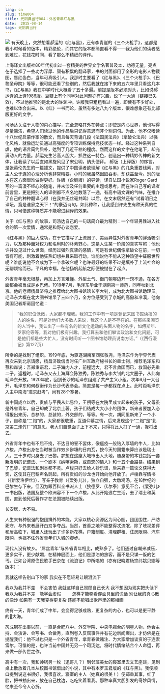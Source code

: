 ```yaml
---
lang: cn
slug: time004
title: 光阴典当行004：外省青年红与黑
date:  2015-08-14
tags: 光阴典当行
---
```

<!-- more -->
![](/uploads/time004.jpg)
有天晚上，突然想看郝运的《红与黑》，还有李青崖的《三个火枪手》，这都是我小时候看的版本，精彩绝伦，而其它的版本都简直看不得——我为他们的读者感到难过，花钱花时间，看了那么不精细的译作。

上海译文出版社80年代初出过一套精美的世界文学名著普及本，功德无量。亮点在于选择了一些功力深厚、颇有积累的翻译家，书的封面都用了全彩的电影人物截图，唇红齿白，当年可真吸引人。我那时主要看了《红与黑》、《三个火枪手》、《巴黎圣母院》等等，很可能还看了些别的，然后我就在接下来的五六年里只看这几本书，《红与黑》我在中学时代大概看了五十多遍。前提是版本必须对头，比如说郝运译的上译1986版。豆瓣上有个同学对此问题亦有兴趣，说了一大通（链接已失效），不过他推崇的是北大的许渊冲。许版我只粗粗看过一遍，即使有不少好处，也难以体会出来。以《红》一书而论，虽然有多达八九个版本，很难想象还有比郝版更好的文字。

司汤达关注于人物的内心描写，完全忽略其外在特点；即使是内心世界，他也写得尽量简洁，希望人们读过他的作品后只记得意思而非个别词句。为此，他不仅嗜读十八世纪启蒙作家的散文，而且每天背诵几段《法国民法典》（拿破仑法典）以强化风格，就像运动员通过高强度的专项训练保持竞技状态一样。经过这种系列自虐，他的语言简约质朴，达到了几近干枯的程度。然而这样的文字在他笔下，却充满动人的力量。郝运先生艺高人胆大，抓住这一特色，创造出一种精妙传神的新文体，让我读了以后直如黑旋风见了宋公明，纳头便拜。
郝版（上译版）的序言，是张英伦先生的一篇雄文，提供了中国读者欲理解《红与黑》的几条重要线索，对主人公于连的心理分析也非常精要。小时的我虽然囫囵吞枣，却获益至今。别的版本在这方面很难做得更好。许版（企鹅版）的导读，译自法国小说家Roger Gard写的一篇漫不经心的随笔，并未涉及任何重要的主题或思考。而在许自己写的译者前言里，更是把别人的译例都不点名地数落了一通，有高中语文课的气味，在推介了自己的种种翻译心得（在我并无丝毫共鸣）以后，在文末居然还有“试看明日之译坛，竟是谁家之天下！”的豪迈诗句。如此种种，让我感到许先生有种天真的性情，只可惜这种特质并不能增进翻译的效果。

关于《红与黑》的故事，司汤达自己的一句话简介最为精到：一个年轻男性进入社会的第一次爱情，通常是和野心谈恋爱。

《红与黑》的巨大成功，在于它描写了上流圈子、美丽异性对外省青年的鲜活吸引力，以及那种面对权力和名利时的朴素野心，这是人生某一阶段的真实写照：他也许并没见过什么世面，经历过强烈真挚的感情，可是有世纪偶像拿破仑在前，一切皆有可能，刺激着他狂热幻想并且采取行动，谁能说他不能从这种热望中征服世界呢？谁能说他不会成为下一个拿破仑呢？也许最好的结果不过是填补了上流社会的无聊烦恼而已。平凡的幸福，在他扬帆起航之际便被抛在了起点。

外省青年毫无根基，再加上方言难懂、外型土气、衙门朝哪边开一窍不通，在各方面都会被当成是乡巴佬。1918年7月，毛泽东毕业于湖南第一师范，同年秋到北京。他的老师杨昌济将之推荐给北大图书馆馆长李大钊，成为北大图书馆助理员。毛泽东大概在北大图书馆呆了三四个月，全方位感受到了京城的高傲和冷漠，他向美国记者斯诺回忆道：
> ”我的职位低微，大家都不理我。我的工作中有一项是登记来图书馆读报的人的姓名，可是对他们大多数人来说，我这个人是不存在的。在那些来阅览的人当中，我认出了一些有名的新文化运动的头面人物的名字，如傅斯年、罗家伦等等，我对他们极有兴趣。我打算去和他们攀谈政治和文化问题，可是他们都是些大忙人，没有时间听一个图书馆助理员说南方话。”（《西行漫记》第127页）

所幸的是找到了组织。1919年底，为驱逐湖南军阀张敬尧，毛泽东作为学界代表再次来到北京请愿，杨昌济致信当时任广州军政府秘书长的章士钊，推荐毛泽东和蔡和森说：吾郑重语君，二子海内人才，前程远大，君不言救国而已，救国必先重二子。返程时，毛泽东又去上海拜会陈独秀。陈独秀与李大钊的北大圈子，从此向毛泽东开放。1920年底，回到长沙的毛泽东组建了共产主义小组。次年6月一大召开，毛泽东和何叔衡作为长沙代表参会。简直是每一步都踩在点上。此时距毛泽东入主中南海“进京赶考”，尚有28个寒暑。

新中国成立以后，贵族与平民从此易位，王朔等在大院里成立起来的孩子，父母虽是外省青年，自己却成了北京土著。孩子们结成大大小小的团体，新来者要加入必得报出来历，总参的，总装的，外交部的，等等。有一次，胡同里新来了一个小子，自称是“二炮”的，大家都很敬重，互道仰慕之情，后来发现这个“二炮”是“北京第二炮竹厂”的意思，老大们自觉面子上下不来，只得将此人打了一通，撵将出去。

外省青年中也有不屈不挠，不达目的誓不罢休，像瘟疫一般钻入厚墙的牛人，比如卢梭。卢梭出身在当时被当作穷乡僻壤的日内瓦，按今天的国籍来算应该是瑞士人。三十岁时只身去了巴黎。梦想在这座大城市出人头地，随身带的本钱包括一套新发明的记谱法、一个剧本《纳喀索斯，或自恋的情人》和十五个金路易。结果到了巴黎，记谱法和剧本都不灵。卢梭只好去给人抄乐谱，后来靠一篇论文获得大奖，这使其在巴黎声名鹊起，所有贵妇的沙龙也开始向他开放了。卢梭靠写情书（《新爱洛伊丝》）、写亲子教育（《爱弥儿》），独立自强，大燉鸡汤，在18世纪的巴黎生存下来。但因为跟百科全书派人士（狄德罗、伏尔泰）意见不合，《爱弥儿》一书出版，法国及整个欧洲容不下一个卢梭，从此开始逃亡生活，去了瑞士和英国，直到他死后著作才在法国被陆续出版。

长安居，大不易。

人生来有种很强的抱团排外的本能。大家以核心资源区为同心圆，团团围住，严防死守，与外来者展开白刃争夺战。当然，首善之地不能整得忒流氓，除了岐视差评和居高临下，城里人还玩出了许多新花样。户籍制度、清理群租、住房限购、汽车限购，也挡不住外省青年们入城的脚步。

现代人没有故乡。“屌丝青年”与外省青年相比，成熟多了。他们通过自嘲来减压，更多实干，更少献媚，在精神层面上，他们是漂泊的旅客，而不是只谋一饭的乞丐。正如台湾原住民歌手巴奈在《流浪记》中所唱的（亦有纪晓君杨宗纬姚贝娜等版本）：

我就这样告别山下的家 
我实在不愿轻易让眼泪流下

我以为我并不差　不会害怕 
我就这样自己照顾自己长大 
我不想因为现实把头低下 
我以为我并不差　能学会虚假 
　　
怎样才能够看穿面具里的谎话 
别让我的真心散的像沙 
如果有一天我变得更复杂 
还能不能唱出歌声里的那幅画

终有一天，青年们成了中年，会变得足够成熟，更复杂的内心，也可以是更平静的大海。

芮成钢在出事以前，一直是合肥八中、外交学院、中央电视台的明星人物，他会主持、会演讲、会写书、会做秀，直到卷入反腐事件并有花边新闻爆出，才仿佛是在提醒我们：他不过也只是一个外省青年，拿青春做赌注、为大家增加谈资的于连索雷尔。可惜的是，也许当前中国并无另一个司汤达，将时代情绪结合个人命运，再来做一部传世之作。

高中有一次，我和帅锅另一枚（迅哥儿？）到邻班美女的寝室里去文艺座谈，见到桌上散放着几本从校图书馆借出的小说，其中有本罗玉君版的《红与黑》。我便顺口提到说这书很好，我很喜欢。寝室的主人（她真的很美！）便郑重其事，红了脸，把书抽出来，放在自己枕边，吃吃笑着看我。那种率真大胆引发的奇妙风情，忆来至今令人心折。

